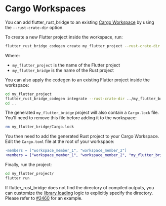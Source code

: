 # Cargo Workspaces

You can add flutter_rust_bridge to an existing [Cargo Workspace](https://doc.rust-lang.org/book/ch14-03-cargo-workspaces.html) by using the `--rust-crate-dir` option.

To create a new Flutter project inside the workspace, run:

```sh
flutter_rust_bridge_codegen create my_flutter_project --rust-crate-dir ../my_flutter_bridge
```

Where:

- `my_flutter_project` is the name of the Flutter project
- `my_flutter_bridge` is the name of the Rust project

You can also apply the codegen to an existing Flutter project inside the workspace:

```sh
cd my_flutter_project
flutter_rust_bridge_codegen integrate --rust-crate-dir ../my_flutter_bridge
cd ..
```

The generated `my_flutter_bridge` project will also contain a `Cargo.lock` file. You'll need to remove this file before adding it to the workspace:

```sh
rm my_flutter_bridge/Cargo.lock
```

You then need to add the generated Rust project to your Cargo Workspace. Edit the `Cargo.toml` file at the root of your workspace:

```diff
-members = ["workspace_member_1", "workspace_member_2"]
+members = ["workspace_member_1", "workspace_member_2", "my_flutter_bridge"]
```

Finally, run the project:

```sh
cd my_flutter_project/
flutter run
```

If flutter_rust_bridge does not find the directory of compiled outputs,
you can customize the [library loading](load-library.md) logic to explicitly specify the directory.
Please refer to [#2460](https://github.com/fzyzcjy/flutter_rust_bridge/issues/2460#issuecomment-2557979425) for an example.
